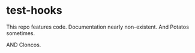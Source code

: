 test-hooks
==========
This repo features code. Documentation nearly non-existent. And Potatos sometimes.

AND Cloncos.
